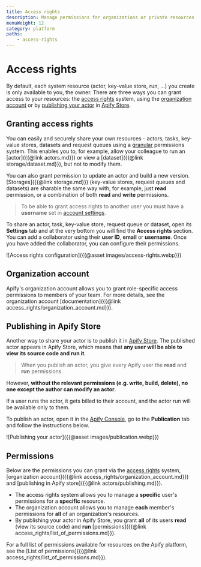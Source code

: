 ```yaml
---
title: Access rights
description: Manage permissions for organizations or private resources such as actors, actor runs and storages. Allow other users to read, run, modify or build new versions.
menuWeight: 12
category: platform
paths:
    - access-rights
---
```


# [](./access_rights)Access rights

By default, each system resource (actor, key-value store, run, ...) you create is only available to you, the owner. There are three ways you can grant access to your resources: the [access rights](#granting-access-rights) system, using the [organization account](#organization-account) or by [publishing your actor](#publishing-in-apify-store) in [Apify Store](https://apify.com/store).

## [](#granting-access-rights) Granting access rights

You can easily and securely share your own resources - actors, tasks, key-value stores, datasets and request queues using a [granular](https://www.google.com/search?client=firefox-b-d&q=define+granular+permissions) permissions system. This enables you to, for example, allow your colleague to run an [actor]({{@link actors.md}}) or view a [dataset]({{@link storage/dataset.md}}), but not to modify them.

You can also grant permission to update an actor and build a new version.
[Storages]({{@link storage.md}}) (key-value stores, request queues and datasets) are sharable the same way with, for example, just **read** permission, or a combination of both **read** and **write** permissions.

> To be able to grant access rights to another user you must have a **username** set in [account settings](https://console.apify.com/account?tab=settings).

To share an actor, task, key-value store, request queue or dataset, open its **Settings** tab and at the very bottom you will find the **Access rights** section. You can add a collaborator using their **user ID**, **email** or **username**. Once you have added the collaborator, you can configure their permissions.

![Access rights configuration]({{@asset images/access-rights.webp}})

## [](#organization-account) Organization account

Apify's organization account allows you to grant role-specific access permissions to members of your team. For more details, see the organization account [documentation]({{@link access_rights/organization_account.md}}).

## [](#publishing-in-apify-store) Publishing in Apify Store

Another way to share your actor is to publish it in [Apify Store](https://apify.com/store). The published actor appears in Apify Store, which means that **any user will be able to view its source code and run it**.

> When you publish an actor, you give every Apify user the **read** and **run** permissions.

However, **without the relevant permissions (e.g. write, build, delete), no one except the author can modify an actor**.

If a user runs the actor, it gets billed to their account, and the actor run will be available only to them.

To publish an actor, open it in the [Apify Console](https://console.apify.com), go to the **Publication** tab and follow the instructions below.

![Publishing your actor]({{@asset images/publication.webp}})

## [](#permissions) Permissions

Below are the permissions you can grant via the [access rights](#granting-access-rights) system, [organization account]({{@link access_rights/organization_account.md}}) and [publishing in Apify store]({{@link actors/publishing.md}}).

-   The access rights system allows you to manage a **specific** user's permissions for a **specific** resource.
-   The organization account allows you to manage **each** member's permissions for **all** of an organization's resources.
-   By publishing your actor in Apify Store, you grant **all** of its users **read** (view its source code) and **run** [permissions]({{@link access_rights/list_of_permissions.md}}).

For a full list of permissions available for resources on the Apify platform, see the [List of permissions]({{@link access_rights/list_of_permissions.md}}).
